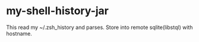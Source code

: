 # my-shell-history-jar

This read my ~/.zsh_history and parses. 
Store into remote sqlite(libstql) with hostname. 
